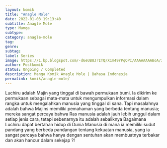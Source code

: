 ```yaml
---
layout: komik
title: "Anagle Mole"
date: 2022-01-03 19:13:40
subtitle: Anagle Mole
type: Manga
subtype: 
category: anagle-mole
tag: 
genre: 
subtag: 
label: Series
image: https://1.bp.blogspot.com/-d6eUB8JrITQ/X1m49rPqQPI/AAAAAAAABoA/3l9nDEUVNGAzc94e0CPKUT3cdeN2CWTtwCLcBGAsYHQ/s72-c/1550748762-i217232.jpg
author: Postkomik
status: Ongoing / Completed
description: Manga Komik Anagle Mole | Bahasa Indonesia
permalink: komik/anagle-mole/
---
```



Luchiru adalah Majin yang tinggal di bawah permukaan bumi. Ia dikirim ke permukaan sebagai mata-mata untuk mengumpulkan informasi dalam rangka untuk mengalahkan manusia yang tinggal di sana. Tapi masalahnya adalah bahwa Majins memiliki pemahaman yang berbeda tentang manusia; mereka sangat percaya bahwa Ras manusia adalah jauh lebih unggul dalam setiap jenis cara, tetapi sebenarnya itu adalah sebaliknya Bagaimana Luchiru dapat bertahan hidup di Dunia Manusia di mana ia memiliki sudut pandang yang berbeda pandangan tentang kekuatan manusia, yang ia sangat percaya bahwa hanya dengan sentuhan akan membuatnya terbakar dan akan hancur dalam sekejap ?!
